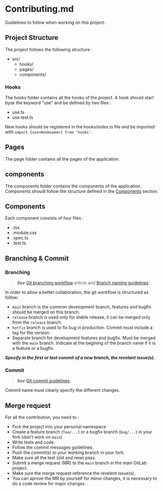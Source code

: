 # Contributing.md

Guidelines to follow when working on this project.

## Project Structure
The project follows the following structure :
- src/
    - hooks/
    - pages/
    - components/

### Hooks
The hooks folder contains all the hooks of the project.
A hook should start byse the keyword "use" and be defined by two files :
* use<Hookname>.ts
* use<Hookname>.test.ts

New hooks should be registered in the hooks/index.ts file and be imported with `import {use<Hookname>} from 'hooks'`.

## Pages
The page folder contains all the pages of the application.

## components
The components folder contains the components of the application.
Components shoudl follow the structure defined in the [Components](https://github.com/tylp/memo-draw/blob/main/CONTRIBUTING.md#Components) section.

## Components

Each component consists of four files :

- <component>.tsx
- <component>.module.css
- <component>.spec.ts
- <component>.test.ts

## Branching & Commit

### Branching

> ***See*** [Git branching workflow](https://www.atlassian.com/fr/git/tutorials/comparing-workflows/gitflow-workflow) article and [Branch naming guidelines](https://gist.github.com/revett/88ee5abf5a9a097b4c88).

In order to allow a better collaboration, the git workflow is structured as follow:
- `main` branch is the common development branch, features and bugfix should be merged on this branch.
- `release` branch is used only for stable release, it can be merged only from the `release` branch.
- `hotfix` branch is used to fix bug in production. Commit must include a tag for the version.
- Separate branch for development features and bugfix. Must be merged with the `main` branch. Indicate at the begining of the branch name if it is a feature or a bugfix. 

***Specify in the first or last commit of a new branch, the revelant issue(s).***

### Commit

> ***See*** [Git commit guidelines](https://www.atlassian.com/fr/git/tutorials/comparing-workflows/gitflow-workflow).

Commit name must clearly specify the different changes.

## Merge request

For all the contribution, you need to :
- Fork the project into your personal namespace
- Create a feature branch (`fea/...`)  or a bugfix branch (`bug/...`) in your fork (don’t work on `main`).
- Write tests and code.
- Follow the commit messages guidelines.
- Push the commit(s) to your working branch in your fork.
- Make sure all the test (old and new) pass.
- Submit a merge request (MR) to the `main` branch in the main GitLab project.
- Make sure the merge request reference the revelent issue(s).
- You can aprove the MR by yourself for minor changes, it is necessary to do a code review for major changes.
